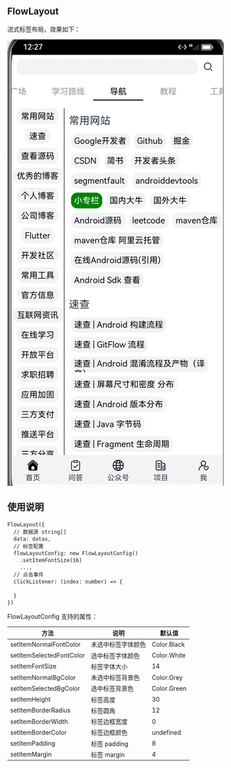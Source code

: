 ## FlowLayout

流式标签布局，效果如下：

![img.png](img.png)

## 使用说明

```ArkTs
FlowLayout({
  // 数据源 string[]
  data: datas, 
  // 标签配置
  flowLayoutConfig: new FlowLayoutConfig() 
    .setItemFontSize(16)
    ...,
  // 点击事件
  clickListener: (index: number) => {
   
  }
})
```

FlowLayoutConfig 支持的属性：

| 方法                       | 说明         | 默认值         |
|--------------------------|------------|-------------|
| setItemNormalFontColor   | 未选中标签字体颜色  | Color.Black |
| setItemSelectedFontColor | 选中标签字体颜色   | Color.White |
| setItemFontSize          | 标签字体大小     | 14          |
| setItemNormalBgColor     | 未选中标签背景色   | Color.Grey  |
| setItemSelectedBgColor   | 选中标签背景色    | Color.Green |
| setItemHeight            | 标签高度       | 30          |
| setItemBorderRadius      | 标签圆角       | 12          |
| setItemBorderWidth       | 标签边框宽度     | 0           |
| setItemBorderColor       | 标签边框颜色     | undefined   |
| setItemPadding           | 标签 padding | 8           |
| setItemMargin            | 标签 margin  | 4           |



